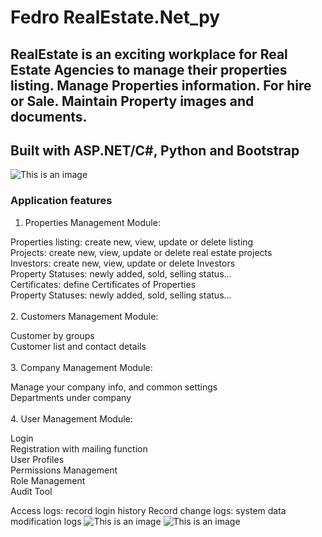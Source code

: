 # Fedro RealEstate.Net_py
## RealEstate  is an exciting workplace for Real Estate Agencies to manage their properties listing. Manage Properties information. For hire or Sale. Maintain Property images and documents.

## Built with ASP.NET/C#, Python and Bootstrap

![This is an image](https://www.ifeapp.com/realestate2.PNG)

### Application features

1. Properties Management Module:<br>

Properties listing: create new, view, update or delete listing<br>
Projects: create new, view, update or delete real estate projects<br>
Investors: create new, view, update or delete Investors<br>
Property Statuses: newly added, sold, selling status...<br>
Certificates: define Certificates of Properties<br>
Property Statuses: newly added, sold, selling status...<br><br>
2. Customers Management Module:<br>

Customer by groups<br>
Customer list and contact details<br><br>
3. Company Management Module:<br>

Manage your company info, and common settings<br>
Departments under company<br><br>
4. User Management Module:<br>

Login<br>
Registration with mailing function<br>
User Profiles<br>
Permissions Management<br>
Role Management<br>
Audit Tool<br>

Access logs: record login history
Record change logs: system data modification logs
![This is an image](https://www.ifeapp.com/realestate.PNG)
![This is an image](https://www.ifeapp.com/realestate3.jpg)
